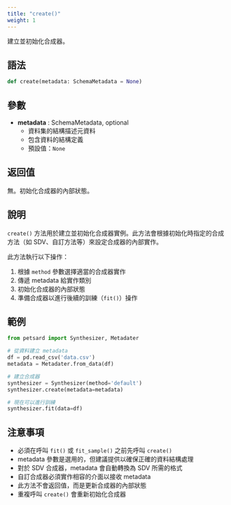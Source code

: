 ```yaml
---
title: "create()"
weight: 1
---
```


建立並初始化合成器。

## 語法

```python
def create(metadata: SchemaMetadata = None)
```

## 參數

- **metadata** : SchemaMetadata, optional
    - 資料集的結構描述元資料
    - 包含資料的結構定義
    - 預設值：`None`

## 返回值

無。初始化合成器的內部狀態。

## 說明

`create()` 方法用於建立並初始化合成器實例。此方法會根據初始化時指定的合成方法（如 SDV、自訂方法等）來設定合成器的內部實作。

此方法執行以下操作：
1. 根據 `method` 參數選擇適當的合成器實作
2. 傳遞 metadata 給實作類別
3. 初始化合成器的內部狀態
4. 準備合成器以進行後續的訓練（`fit()`）操作

## 範例

```python
from petsard import Synthesizer, Metadater

# 從資料建立 metadata
df = pd.read_csv('data.csv')
metadata = Metadater.from_data(df)

# 建立合成器
synthesizer = Synthesizer(method='default')
synthesizer.create(metadata=metadata)

# 現在可以進行訓練
synthesizer.fit(data=df)
```

## 注意事項

- 必須在呼叫 `fit()` 或 `fit_sample()` 之前先呼叫 `create()`
- metadata 參數是選用的，但建議提供以確保正確的資料結構處理
- 對於 SDV 合成器，metadata 會自動轉換為 SDV 所需的格式
- 自訂合成器必須實作相容的介面以接收 metadata
- 此方法不會返回值，而是更新合成器的內部狀態
- 重複呼叫 `create()` 會重新初始化合成器